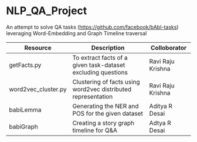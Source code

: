 # NLP_QA_Project
An attempt to solve QA tasks (https://github.com/facebook/bAbI-tasks) leveraging Word-Embedding and Graph Timeline traversal


| Resource               | Description                                                   |   Colloborator    |
|------------------------|---------------------------------------------------------------|-------------------|
| getFacts.py            | To extract facts of a given task-dataset excluding questions  | Ravi Raju Krishna |
| word2vec_cluster.py    | Clustering of facts using word2vec distributed representation | Ravi Raju Krishna |
| babiLemma	         | Generating the NER and POS for the given dataset		 | Aditya R Desai    |
| babiGraph              | Creating a story graph timeline for Q&A                       | Adtya R Desai     |
